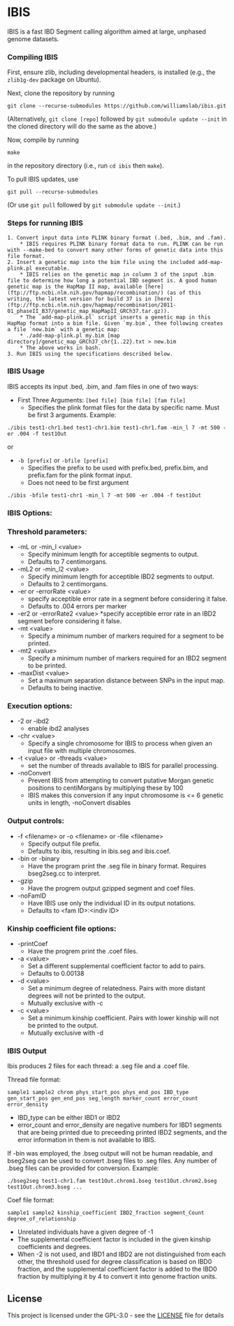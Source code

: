 # IBIS

IBIS is a fast IBD Segment calling algorithm aimed at large, unphased genome datasets.

### Compiling IBIS

First, ensure zlib, including developmental headers, is installed (e.g., the `zlib1g-dev` package on Ubuntu).

Next, clone the repository by running

    git clone --recurse-submodules https://github.com/williamslab/ibis.git

(Alternatively, `git clone [repo]` followed by `git submodule update --init` in the cloned directory will do the same as the above.)

Now, compile by running

    make

in the repository directory (i.e., run `cd ibis` then `make`).

To pull IBIS updates, use

    git pull --recurse-submodules

(Or use `git pull` followed by `git submodule update --init`.)

### Steps for running IBIS
    1. Convert input data into PLINK binary format (.bed, .bim, and .fam).
        * IBIS requires PLINK binary format data to run. PLINK can be run with --make-bed to convert many other forms of genetic data into this file format.
    2. Insert a genetic map into the bim file using the included add-map-plink.pl executable.
        * IBIS relies on the genetic map in column 3 of the input .bim file to determine how long a potential IBD segment is. A good human genetic map is the HapMap II map, available [here](ftp://ftp.ncbi.nlm.nih.gov/hapmap/recombination/) (as of this writing, the latest version for build 37 is in [here](ftp://ftp.ncbi.nlm.nih.gov/hapmap/recombination/2011-01_phaseII_B37/genetic_map_HapMapII_GRCh37.tar.gz)).
        * The `add-map-plink.pl` script inserts a genetic map in this HapMap format into a bim file. Given `my.bim`, thee following creates a file `new.bim` with a genetic map:
        * ./add-map-plink.pl my.bim [map directory]/genetic_map_GRCh37_chr{1..22}.txt > new.bim
        * The above works in bash.
    3. Run IBIS using the specifications described below.

### IBIS Usage

IBIS accepts its input .bed, .bim, and .fam files in one of two ways:

* First Three Arguments: `[bed file] [bim file] [fam file]`
	* Specifies the plink format files for the data by specific name. Must be first 3 arguments.
Example:
```
./ibis test1-chr1.bed test1-chr1.bim test1-chr1.fam -min_l 7 -mt 500 -er .004 -f test1Out
```
or
* `-b [prefix]` or `-bfile [prefix]`
	* Specifies the prefix to be used with prefix.bed, prefix.bim, and prefix.fam for the plink format input.
	* Does not need to be first argument

```
./ibis -bfile test1-chr1 -min_l 7 -mt 500 -er .004 -f test1Out
```
### IBIS Options:
### Threshold parameters:
* -mL or -min_l \<value\>            
	* Specify minimum length for acceptible segments to output.
	* Defaults to 7 centimorgans.
* -mL2 or -min_l2 \<value\>
	* Specify minimum length for acceptible IBD2 segments to output.
	* Defaults to 2 centimorgans.
* -er or -errorRate \<value\>        
	* specify acceptible error rate in a segment before considering it false.                           
	* Defaults to .004 errors per marker
* -er2 or -errorRate2 \<value\>
	*specify acceptible error rate in an IBD2 segment before considering it false.
* -mt \<value\>                     
	* Specify a minimum number of markers required for a segment to be printed.
* -mt2 \<value\> 
	* Specify a minimum number of markers required for an IBD2 segment to be printed.
* -maxDist \<value\>
	* Set a maximum separation distance between SNPs in the input map.
	* Defaults to being inactive.
### Execution options:
* -2 or -ibd2                     
	* enable ibd2 analyses
* -chr \<value\>
	* Specify a single chromosome for IBIS to process when given an input file with multiple chromosomes.
* -t \<value\> or -threads \<value\>                
	* set the number of threads available to IBIS for parallel processing.
* -noConvert
	* Prevent IBIS from attempting to convert putative Morgan genetic positions to centiMorgans by multiplying these by 100
	* IBIS makes this conversion if any input chromosome is <= 6 genetic units in length, -noConvert disables
### Output controls:
* -f \<filename\> or -o \<filename\> or -file \<filename\>         
	* Specify output file prefix.
	* Defaults to ibis, resulting in ibis.seg and ibis.coef.
* -bin or -binary
	* Have the program print the .seg file in binary format. Requires bseg2seg.cc to interpret.
* -gzip
	* Have the progrem output gzipped segment and coef files.
* -noFamID
	* Have IBIS use only the individual ID in its output notations.
	* Defaults to \<fam ID\>:\<indiv ID\>
### Kinship coefficient file options:
* -printCoef
	* Have the progrem print the .coef files. 
* -a \<value\>
	* Set a different supplemental coefficient factor to add to pairs.
	* Defaults to 0.00138
* -d \<value\>
	* Set a minimum degree of relatedness. Pairs with more distant degrees will not be printed to the output.
	* Mutually exclusive with -c
* -c \<value\>
	* Set a minimum kinship coefficient. Pairs with lower kinship will not be printed to the output.
	* Mutually exclusive with -d

### IBIS Output

Ibis produces 2 files for each thread: a .seg file and a .coef file.

Thread file format:
```
sample1 sample2 chrom phys_start_pos phys_end_pos IBD_type gen_start_pos gen_end_pos seg_length marker_count error_count error_density
```
* IBD_type can be either IBD1 or IBD2
* error_count and error_density are negative numbers for IBD1 segments that are being printed due to preceeding printed IBD2 segments, and the error information in them is not available to IBIS.

If -bin was employed, the .bseg output will not be human readable, and bseg2seg can be used to convert .bseg files to .seg files.
Any number of .bseg files can be provided for conversion.
Example:
```
./bseg2seg test1-chr1.fam test1Out.chrom1.bseg test1Out.chrom2.bseg test1Out.chrom3.bseg ...
```


Coef file format:
```
sample1 sample2 kinship_coefficient IBD2_fraction segment_Count degree_of_relationship
```
* Unrelated individuals have a given degree of -1 
* The supplemental coefficient factor is included in the given kinship coefficients and degrees.
* When -2 is not used, and IBD1 and IBD2 are not distinguished from each other, the threshold used for degree classification is based on IBD0 fraction, and the supplemental coefficient factor is added to the IBD0 fraction by multiplying it by 4 to convert it into genome fraction units.


## License

This project is licensed under the GPL-3.0 - see the [LICENSE](LICENSE) file for details
